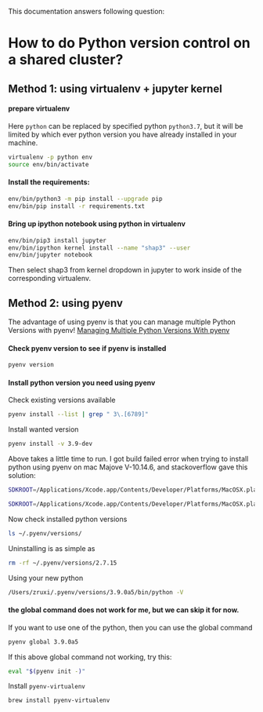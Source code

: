 
This documentation answers following question:
# How to do Python version control on a shared cluster?


## Method 1: using virtualenv + jupyter kernel

#### prepare virtualenv
Here `python` can be replaced by specified python `python3.7`, but it will be limited by which ever python version you have already installed in your machine.

```bash
virtualenv -p python env
source env/bin/activate
```

#### Install the requirements:

```bash
env/bin/python3 -m pip install --upgrade pip
env/bin/pip install -r requirements.txt
```

#### Bring up ipython notebook using python in virtualenv
```bash
env/bin/pip3 install jupyter
env/bin/ipython kernel install --name "shap3" --user
env/bin/jupyter notebook
```

Then select shap3 from kernel dropdown in jupyter to work inside of the corresponding virtualenv.


## Method 2: using pyenv
The advantage of using pyenv is that you can manage multiple Python Versions with pyenv!
[Managing Multiple Python Versions With pyenv](https://realpython.com/intro-to-pyenv/)

#### Check pyenv version to see if pyenv is installed
```bash
pyenv version
```

#### Install python version you need using pyenv

Check existing versions available
```bash
pyenv install --list | grep " 3\.[6789]"
```

Install wanted version
```bash
pyenv install -v 3.9-dev
```
Above takes a little time to run.
I got build failed error when trying to install python using pyenv on mac Majove V-10.14.6, and stackoverflow gave this solution:
```bash
SDKROOT=/Applications/Xcode.app/Contents/Developer/Platforms/MacOSX.platform/Developer/SDKs/MacOSX10.14.sdk MACOSX_DEPLOYMENT_TARGET=10.14 pyenv install 3.7.3

SDKROOT=/Applications/Xcode.app/Contents/Developer/Platforms/MacOSX.platform/Developer/SDKs/MacOSX10.14.sdk MACOSX_DEPLOYMENT_TARGET=10.14 pyenv install 3.9.0a5
```

Now check installed python versions
```bash
ls ~/.pyenv/versions/
```
Uninstalling is as simple as
```bash
rm -rf ~/.pyenv/versions/2.7.15
```
Using your new python
```bash
/Users/zruxi/.pyenv/versions/3.9.0a5/bin/python -V
```

#### the global command does not work for me, but we can skip it for now.
If you want to use one of the python, then you can use the global command
```bash
pyenv global 3.9.0a5
```
If this above global command not working, try this:
```bash
eval "$(pyenv init -)"
```

Install `pyenv-virtualenv`
```bash
brew install pyenv-virtualenv
```
